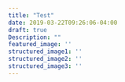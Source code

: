```yaml
---
title: "Test"
date: 2019-03-22T09:26:06-04:00
draft: true
Description: ""
featured_image: ''
structured_image1: ''
structured_image2: ''
structured_image3: ''
---
```


